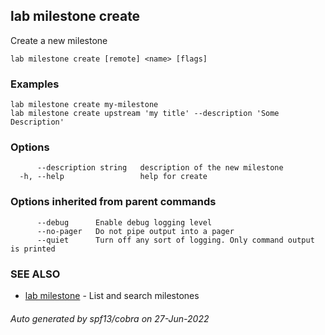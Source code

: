 ## lab milestone create

Create a new milestone

```
lab milestone create [remote] <name> [flags]
```

### Examples

```
lab milestone create my-milestone
lab milestone create upstream 'my title' --description 'Some Description'
```

### Options

```
      --description string   description of the new milestone
  -h, --help                 help for create
```

### Options inherited from parent commands

```
      --debug      Enable debug logging level
      --no-pager   Do not pipe output into a pager
      --quiet      Turn off any sort of logging. Only command output is printed
```

### SEE ALSO

* [lab milestone](lab_milestone.md)	 - List and search milestones

###### Auto generated by spf13/cobra on 27-Jun-2022
